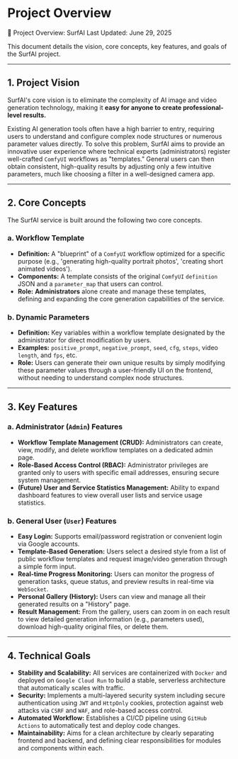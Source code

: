# Project Overview
💎 Project Overview: SurfAI
Last Updated: June 29, 2025

This document details the vision, core concepts, key features, and goals of the SurfAI project.

---

## 1. Project Vision

SurfAI's core vision is to eliminate the complexity of AI image and video generation technology, making it **easy for anyone to create professional-level results.**

Existing AI generation tools often have a high barrier to entry, requiring users to understand and configure complex node structures or numerous parameter values directly. To solve this problem, SurfAI aims to provide an innovative user experience where technical experts (administrators) register well-crafted `ComfyUI` workflows as "templates." General users can then obtain consistent, high-quality results by adjusting only a few intuitive parameters, much like choosing a filter in a well-designed camera app.

---

## 2. Core Concepts

The SurfAI service is built around the following two core concepts.

### a. Workflow Template

-   **Definition:** A "blueprint" of a `ComfyUI` workflow optimized for a specific purpose (e.g., 'generating high-quality portrait photos', 'creating short animated videos').
-   **Components:** A template consists of the original `ComfyUI` `definition` JSON and a `parameter_map` that users can control.
-   **Role:** **Administrators** alone create and manage these templates, defining and expanding the core generation capabilities of the service.

### b. Dynamic Parameters

-   **Definition:** Key variables within a workflow template designated by the administrator for direct modification by users.
-   **Examples:** `positive_prompt`, `negative_prompt`, `seed`, `cfg`, `steps`, video `length`, and `fps`, etc.
-   **Role:** Users can generate their own unique results by simply modifying these parameter values through a user-friendly UI on the frontend, without needing to understand complex node structures.

---

## 3. Key Features

### a. Administrator (`Admin`) Features

-   **Workflow Template Management (CRUD):** Administrators can create, view, modify, and delete workflow templates on a dedicated admin page.
-   **Role-Based Access Control (RBAC):** Administrator privileges are granted only to users with specific email addresses, ensuring secure system management.
-   **(Future) User and Service Statistics Management:** Ability to expand dashboard features to view overall user lists and service usage statistics.

### b. General User (`User`) Features

-   **Easy Login:** Supports email/password registration or convenient login via Google accounts.
-   **Template-Based Generation:** Users select a desired style from a list of public workflow templates and request image/video generation through a simple form input.
-   **Real-time Progress Monitoring:** Users can monitor the progress of generation tasks, queue status, and preview results in real-time via `WebSocket`.
-   **Personal Gallery (History):** Users can view and manage all their generated results on a "History" page.
-   **Result Management:** From the gallery, users can zoom in on each result to view detailed generation information (e.g., parameters used), download high-quality original files, or delete them.

---

## 4. Technical Goals

-   **Stability and Scalability:** All services are containerized with `Docker` and deployed on `Google Cloud Run` to build a stable, serverless architecture that automatically scales with traffic.
-   **Security:** Implements a multi-layered security system including secure authentication using `JWT` and `HttpOnly` cookies, protection against web attacks via `CSRF` and `WAF`, and role-based access control.
-   **Automated Workflow:** Establishes a CI/CD pipeline using `GitHub Actions` to automatically test and deploy code changes.
-   **Maintainability:** Aims for a clean architecture by clearly separating frontend and backend, and defining clear responsibilities for modules and components within each.
